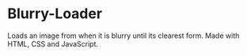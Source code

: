 # Blurry-Loader

Loads an image from when it is blurry until its clearest form. Made with HTML, CSS and JavaScript.
